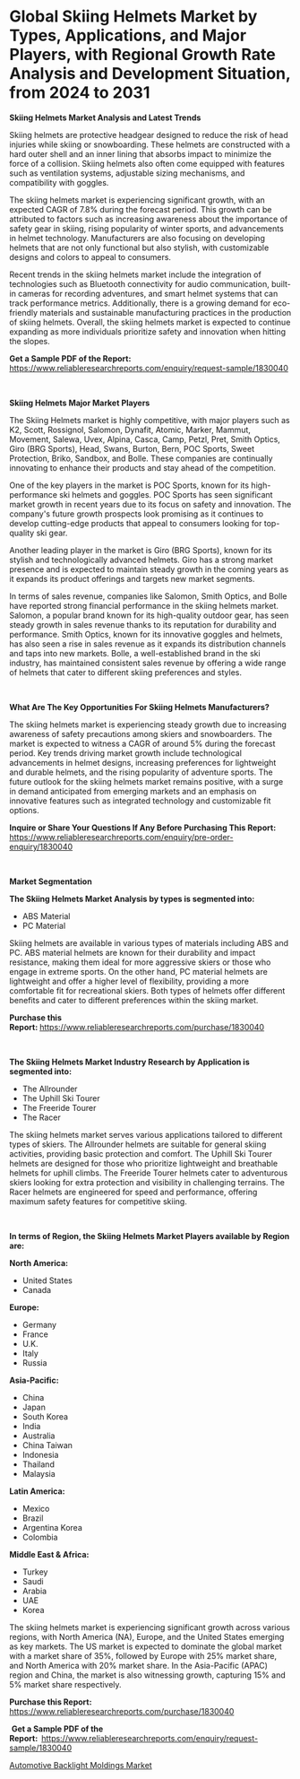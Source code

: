 <p><h1>Global Skiing Helmets Market by Types, Applications, and Major Players, with Regional Growth Rate Analysis and Development Situation, from 2024 to 2031</h1></p><p><strong>Skiing Helmets Market Analysis and Latest Trends</strong></p>
<p><p>Skiing helmets are protective headgear designed to reduce the risk of head injuries while skiing or snowboarding. These helmets are constructed with a hard outer shell and an inner lining that absorbs impact to minimize the force of a collision. Skiing helmets also often come equipped with features such as ventilation systems, adjustable sizing mechanisms, and compatibility with goggles.</p><p>The skiing helmets market is experiencing significant growth, with an expected CAGR of 7.8% during the forecast period. This growth can be attributed to factors such as increasing awareness about the importance of safety gear in skiing, rising popularity of winter sports, and advancements in helmet technology. Manufacturers are also focusing on developing helmets that are not only functional but also stylish, with customizable designs and colors to appeal to consumers.</p><p>Recent trends in the skiing helmets market include the integration of technologies such as Bluetooth connectivity for audio communication, built-in cameras for recording adventures, and smart helmet systems that can track performance metrics. Additionally, there is a growing demand for eco-friendly materials and sustainable manufacturing practices in the production of skiing helmets. Overall, the skiing helmets market is expected to continue expanding as more individuals prioritize safety and innovation when hitting the slopes.</p></p>
<p><strong>Get a Sample PDF of the Report:&nbsp;</strong> <a href="https://www.reliableresearchreports.com/enquiry/request-sample/1830040">https://www.reliableresearchreports.com/enquiry/request-sample/1830040</a></p>
<p>&nbsp;</p>
<p><strong>Skiing Helmets Major Market Players</strong></p>
<p><p>The Skiing Helmets market is highly competitive, with major players such as K2, Scott, Rossignol, Salomon, Dynafit, Atomic, Marker, Mammut, Movement, Salewa, Uvex, Alpina, Casca, Camp, Petzl, Pret, Smith Optics, Giro (BRG Sports), Head, Swans, Burton, Bern, POC Sports, Sweet Protection, Briko, Sandbox, and Bolle. These companies are continually innovating to enhance their products and stay ahead of the competition.</p><p>One of the key players in the market is POC Sports, known for its high-performance ski helmets and goggles. POC Sports has seen significant market growth in recent years due to its focus on safety and innovation. The company's future growth prospects look promising as it continues to develop cutting-edge products that appeal to consumers looking for top-quality ski gear.</p><p>Another leading player in the market is Giro (BRG Sports), known for its stylish and technologically advanced helmets. Giro has a strong market presence and is expected to maintain steady growth in the coming years as it expands its product offerings and targets new market segments.</p><p>In terms of sales revenue, companies like Salomon, Smith Optics, and Bolle have reported strong financial performance in the skiing helmets market. Salomon, a popular brand known for its high-quality outdoor gear, has seen steady growth in sales revenue thanks to its reputation for durability and performance. Smith Optics, known for its innovative goggles and helmets, has also seen a rise in sales revenue as it expands its distribution channels and taps into new markets. Bolle, a well-established brand in the ski industry, has maintained consistent sales revenue by offering a wide range of helmets that cater to different skiing preferences and styles.</p></p>
<p>&nbsp;</p>
<p><strong>What Are The Key Opportunities For Skiing Helmets Manufacturers?</strong></p>
<p><p>The skiing helmets market is experiencing steady growth due to increasing awareness of safety precautions among skiers and snowboarders. The market is expected to witness a CAGR of around 5% during the forecast period. Key trends driving market growth include technological advancements in helmet designs, increasing preferences for lightweight and durable helmets, and the rising popularity of adventure sports. The future outlook for the skiing helmets market remains positive, with a surge in demand anticipated from emerging markets and an emphasis on innovative features such as integrated technology and customizable fit options.</p></p>
<p><strong>Inquire or Share Your Questions If Any Before Purchasing This Report:</strong> <a href="https://www.reliableresearchreports.com/enquiry/pre-order-enquiry/1830040">https://www.reliableresearchreports.com/enquiry/pre-order-enquiry/1830040</a></p>
<p>&nbsp;</p>
<p><strong>Market Segmentation</strong></p>
<p><strong>The Skiing Helmets Market Analysis by types is segmented into:</strong></p>
<p><ul><li>ABS Material</li><li>PC Material</li></ul></p>
<p><p>Skiing helmets are available in various types of materials including ABS and PC. ABS material helmets are known for their durability and impact resistance, making them ideal for more aggressive skiers or those who engage in extreme sports. On the other hand, PC material helmets are lightweight and offer a higher level of flexibility, providing a more comfortable fit for recreational skiers. Both types of helmets offer different benefits and cater to different preferences within the skiing market.</p></p>
<p><strong>Purchase this Report:&nbsp;</strong><a href="https://www.reliableresearchreports.com/purchase/1830040">https://www.reliableresearchreports.com/purchase/1830040</a></p>
<p>&nbsp;</p>
<p><strong>The Skiing Helmets Market Industry Research by Application is segmented into:</strong></p>
<p><ul><li>The Allrounder</li><li>The Uphill Ski Tourer</li><li>The Freeride Tourer</li><li>The Racer</li></ul></p>
<p><p>The skiing helmets market serves various applications tailored to different types of skiers. The Allrounder helmets are suitable for general skiing activities, providing basic protection and comfort. The Uphill Ski Tourer helmets are designed for those who prioritize lightweight and breathable helmets for uphill climbs. The Freeride Tourer helmets cater to adventurous skiers looking for extra protection and visibility in challenging terrains. The Racer helmets are engineered for speed and performance, offering maximum safety features for competitive skiing.</p></p>
<p>&nbsp;</p>
<p><strong>In terms of Region, the Skiing Helmets Market Players available by Region are:</strong></p>
<p>
    <p> <strong> North America: </strong>
        <ul>
            <li>United States</li>
            <li>Canada</li>
        </ul>
        </p> 
    <p> <strong> Europe: </strong>
        <ul>
            <li>Germany</li>
            <li>France</li>
            <li>U.K.</li>
            <li>Italy</li>
            <li>Russia</li>
        </ul>
        </p> 
    <p> <strong> Asia-Pacific: </strong>
        <ul>
            <li>China</li>
            <li>Japan</li>
            <li>South Korea</li>
            <li>India</li>
            <li>Australia</li>
            <li>China Taiwan</li>
            <li>Indonesia</li>
            <li>Thailand</li>
            <li>Malaysia</li>
        </ul>
        </p> 
    <p> <strong> Latin America: </strong>
        <ul>
            <li>Mexico</li>
            <li>Brazil</li>
            <li>Argentina Korea</li>
            <li>Colombia</li>
        </ul>
        </p> 
    <p> <strong> Middle East & Africa: </strong>
        <ul>
            <li>Turkey</li>
            <li>Saudi</li>
            <li>Arabia</li>
            <li>UAE</li>
            <li>Korea</li>
        </ul>
    </p>
    </p>
<p><p>The skiing helmets market is experiencing significant growth across various regions, with North America (NA), Europe, and the United States emerging as key markets. The US market is expected to dominate the global market with a market share of 35%, followed by Europe with 25% market share, and North America with 20% market share. In the Asia-Pacific (APAC) region and China, the market is also witnessing growth, capturing 15% and 5% market share respectively.</p></p>
<p><strong>Purchase this Report: </strong><a href="https://www.reliableresearchreports.com/purchase/1830040">https://www.reliableresearchreports.com/purchase/1830040</a></p>
<p>&nbsp;<strong>Get a Sample PDF of the Report:&nbsp;&nbsp;</strong><a href="https://www.reliableresearchreports.com/enquiry/request-sample/1830040">https://www.reliableresearchreports.com/enquiry/request-sample/1830040</a></p>
<p><strong></strong></p>
<p><p><a href="https://unruly-ladybug-44b.notion.site/Decoding-the-Automotive-Backlight-Moldings-Market-A-Deep-Dive-into-the-Latest-Market-Trends-Market-3e643e1972724190a5dda96a2b8fcf01">Automotive Backlight Moldings Market</a></p></p>